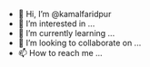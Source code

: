- 👋 Hi, I’m @kamalfaridpur
- 👀 I’m interested in ...
- 🌱 I’m currently learning ...
- 💞️ I’m looking to collaborate on ...
- 📫 How to reach me ...

<!---
kamalfaridpur/kamalfaridpur is a ✨ special ✨ repository because its `README.md` (this file) appears on your GitHub profile.
You can click the Preview link to take a look at your changes.
--->
